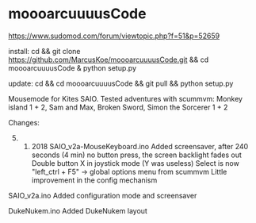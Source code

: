 # moooarcuuuusCode


https://www.sudomod.com/forum/viewtopic.php?f=51&p=52659

install:
cd && git clone https://github.com/MarcusKoe/moooarcuuuusCode.git && cd moooarcuuuusCode & python setup.py

update:
cd && cd moooarcuuuusCode && git pull && python setup.py

Mousemode for Kites SAIO. Tested adventures with scummvm: Monkey island 1 + 2, Sam and Max, Broken Sword, Simon the Sorcerer 1 + 2


Changes:

05. 01. 2018
SAIO_v2a-MouseKeyboard.ino
Added screensaver, after 240 seconds (4 min) no button press, the screen backlight fades out
Double button X in joystick mode (Y was useless)
Select is now "left_ctrl + F5" -> global options menu from scummvm
Little improvement in the config mechanism

SAIO_v2a.ino
Added configuration mode and screensaver


DukeNukem.ino
Added DukeNukem layout